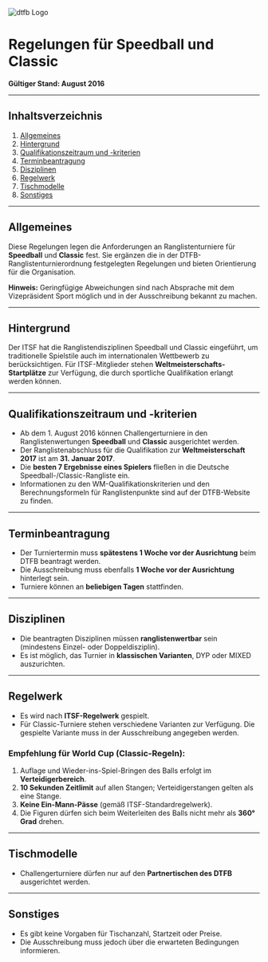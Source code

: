 ![dtfb Logo](images/dtfb-logo.png)

# Regelungen für Speedball und Classic

**Gültiger Stand: August 2016**

---

## Inhaltsverzeichnis

1. [Allgemeines](#allgemeines)
2. [Hintergrund](#hintergrund)
3. [Qualifikationszeitraum und -kriterien](#qualifikationszeitraum-und--kriterien)
4. [Terminbeantragung](#terminbeantragung)
5. [Disziplinen](#disziplinen)
6. [Regelwerk](#regelwerk)
7. [Tischmodelle](#tischmodelle)
8. [Sonstiges](#sonstiges)

---

## Allgemeines

Diese Regelungen legen die Anforderungen an Ranglistenturniere für **Speedball** und **Classic** fest. Sie ergänzen die in der DTFB-Ranglistenturnierordnung festgelegten Regelungen und bieten Orientierung für die Organisation. 

**Hinweis:** Geringfügige Abweichungen sind nach Absprache mit dem Vizepräsident Sport möglich und in der Ausschreibung bekannt zu machen.

---

## Hintergrund

Der ITSF hat die Ranglistendisziplinen Speedball und Classic eingeführt, um traditionelle Spielstile auch im internationalen Wettbewerb zu berücksichtigen. Für ITSF-Mitglieder stehen **Weltmeisterschafts-Startplätze** zur Verfügung, die durch sportliche Qualifikation erlangt werden können.

---

## Qualifikationszeitraum und -kriterien

- Ab dem 1. August 2016 können Challengerturniere in den Ranglistenwertungen **Speedball** und **Classic** ausgerichtet werden.
- Der Ranglistenabschluss für die Qualifikation zur **Weltmeisterschaft 2017** ist am **31. Januar 2017**.
- Die **besten 7 Ergebnisse eines Spielers** fließen in die Deutsche Speedball-/Classic-Rangliste ein.
- Informationen zu den WM-Qualifikationskriterien und den Berechnungsformeln für Ranglistenpunkte sind auf der DTFB-Website zu finden.

---

## Terminbeantragung

- Der Turniertermin muss **spätestens 1 Woche vor der Ausrichtung** beim DTFB beantragt werden.
- Die Ausschreibung muss ebenfalls **1 Woche vor der Ausrichtung** hinterlegt sein.
- Turniere können an **beliebigen Tagen** stattfinden.

---

## Disziplinen

- Die beantragten Disziplinen müssen **ranglistenwertbar** sein (mindestens Einzel- oder Doppeldisziplin).
- Es ist möglich, das Turnier in **klassischen Varianten**, DYP oder MIXED auszurichten.

---

## Regelwerk

- Es wird nach **ITSF-Regelwerk** gespielt.
- Für Classic-Turniere stehen verschiedene Varianten zur Verfügung. Die gespielte Variante muss in der Ausschreibung angegeben werden.

### Empfehlung für World Cup (Classic-Regeln):

1. Auflage und Wieder-ins-Spiel-Bringen des Balls erfolgt im **Verteidigerbereich**.
2. **10 Sekunden Zeitlimit** auf allen Stangen; Verteidigerstangen gelten als eine Stange.
3. **Keine Ein-Mann-Pässe** (gemäß ITSF-Standardregelwerk).
4. Die Figuren dürfen sich beim Weiterleiten des Balls nicht mehr als **360° Grad** drehen.

---

## Tischmodelle

- Challengerturniere dürfen nur auf den **Partnertischen des DTFB** ausgerichtet werden.

---

## Sonstiges

- Es gibt keine Vorgaben für Tischanzahl, Startzeit oder Preise.
- Die Ausschreibung muss jedoch über die erwarteten Bedingungen informieren.

